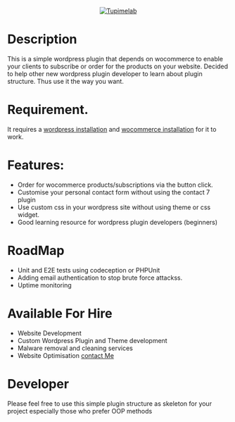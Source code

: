 <p align="center"><a href="https://tupimelab.com"><img src="https://tupimelab.com/wp-content/uploads/2020/06/cropped-tupime-free-logo.png" alt="Tupimelab"></a></p>

# Description
This is a simple wordpress plugin  that depends on wocommerce to enable your clients  to subscribe or order for the products on your website.
Decided to help other new wordpress plugin developer to learn about plugin
structure. Thus use it the way you want.

# Requirement.
It requires a [wordpress installation](https://wordpress.org/) and [wocommerce installation](https://woocommerce.com/) for it to work.

# Features:
- Order for wocommerce products/subscriptions via the button click.
- Customise your personal contact form without using the contact 7 plugin
- Use custom css in your wordpress site without using theme or css widget.
- Good learning resource for wordpress plugin developers (beginners)


# RoadMap
- Unit and E2E tests using codeception or PHPUnit
- Adding email authentication to stop brute force attackss.
- Uptime monitoring



# Available For Hire
- Website Development
- Custom Wordpress Plugin and Theme development
- Malware removal and cleaning services
- Website Optimisation
[contact Me](https://tupimelab.com)

# Developer
Please feel free to use this simple plugin structure as skeleton for 
your project especially those who prefer OOP methods